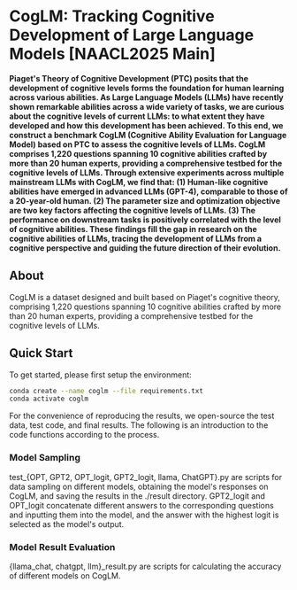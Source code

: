 # CogLM: Tracking Cognitive Development of Large Language Models [NAACL2025 Main]

**Piaget's Theory of Cognitive Development (PTC) posits that the development of cognitive levels forms the foundation for human learning across various abilities. As Large Language Models (LLMs) have recently shown remarkable abilities across a wide variety of tasks, we are curious about the cognitive levels of current LLMs: to what extent they have developed and how this development has been achieved. To this end, we construct a benchmark CogLM (Cognitive Ability Evaluation for Language Model) based on PTC to assess the cognitive levels of LLMs. CogLM comprises 1,220 questions spanning 10 cognitive abilities crafted by more than 20 human experts, providing a comprehensive testbed for the cognitive levels of LLMs. Through extensive experiments across multiple mainstream LLMs with CogLM, we find that: (1) Human-like cognitive abilities have emerged in advanced LLMs (GPT-4), comparable to those of a 20-year-old human. (2) The parameter size and optimization objective are two key factors affecting the cognitive levels of LLMs. (3) The performance on downstream tasks is positively correlated with the level of cognitive abilities. These findings fill the gap in research on the cognitive abilities of LLMs, tracing the development of LLMs from a cognitive perspective and guiding the future direction of their evolution.**

## About
CogLM is a dataset designed and built based on Piaget's cognitive theory, comprising 1,220 questions spanning 10 cognitive abilities crafted by more than 20 human experts, providing a comprehensive testbed for the cognitive levels of LLMs.

## Quick Start
To get started, please first setup the environment:
```bash
conda create --name coglm --file requirements.txt
conda activate coglm
```

For the convenience of reproducing the results, we open-source the test data, test code, and final results. The following is an introduction to the code functions according to the process.

### Model Sampling
test_{OPT, GPT2, OPT_logit, GPT2_logit, llama, ChatGPT}.py are scripts for data sampling on different models, obtaining the model's responses on CogLM, and saving the results in the ./result directory. GPT2_logit and OPT_logit concatenate different answers to the corresponding questions and inputting them into the model, and the answer with the highest logit is selected as the model's output.

### Model Result Evaluation
{llama_chat, chatgpt, llm}_result.py are scripts for calculating the accuracy of different models on CogLM.





 
